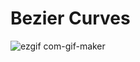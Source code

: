 # Bezier Curves

![ezgif com-gif-maker](https://user-images.githubusercontent.com/83420512/205180822-5885139e-9a9d-47c5-b75a-74a358268d80.gif)
